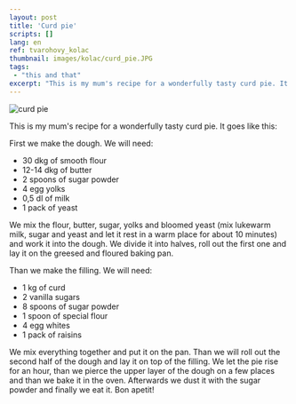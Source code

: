 ```yaml
---
layout: post
title: 'Curd pie'
scripts: []
lang: en
ref: tvarohovy_kolac
thumbnail: images/kolac/curd_pie.JPG
tags:
 - "this and that"
excerpt: "This is my mum's recipe for a wonderfully tasty curd pie. It goes like this:"
---
```

<img alt="curd pie" src="{{site.baseurl}}/images/kolac/curd_pie.JPG" />

This is my mum's recipe for a wonderfully tasty curd pie. It goes like this:

First we make the dough. We will need:

 - 30 dkg of smooth flour
 - 12-14 dkg of butter
 - 2 spoons of sugar powder
 - 4 egg yolks
 - 0,5 dl of milk
 - 1 pack of yeast
 
We mix the flour, butter, sugar, yolks and bloomed yeast (mix lukewarm milk, sugar and yeast and let it rest in a warm place for about 10 minutes) and work it into the dough. We divide it into halves, roll out the first one and lay it on the greesed and floured baking pan.

Than we make the filling. We will need:

 - 1 kg of curd
 - 2 vanilla sugars
 - 8 spoons of sugar powder
 - 1 spoon of special flour
 - 4 egg whites
 - 1 pack of raisins

We mix everything together and put it on the pan. Than we will roll out the second half of the dough and lay it on top of the filling. We let the pie rise for an hour, than we pierce the upper layer of the dough on a few places and than we bake it in the oven. Afterwards we dust it with the sugar powder and finally we eat it. Bon apetit!
